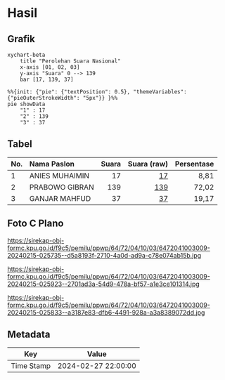 # Hasil

## Grafik

```mermaid
xychart-beta
    title "Perolehan Suara Nasional"
    x-axis [01, 02, 03]
    y-axis "Suara" 0 --> 139
    bar [17, 139, 37]
```

```mermaid
%%{init: {"pie": {"textPosition": 0.5}, "themeVariables": {"pieOuterStrokeWidth": "5px"}} }%%
pie showData
    "1" : 17
    "2" : 139
    "3" : 37
```

## Tabel

| No. | Nama Paslon    | Suara | Suara (raw) | Persentase |
|:--- |:-------------- | -----:| -----------:| ----------:|
| 1   | ANIES MUHAIMIN | 17    | [17][p-1]   | 8,81       |
| 2   | PRABOWO GIBRAN | 139   | [139][p-2]  | 72,02      |
| 3   | GANJAR MAHFUD  | 37    | [37][p-3]   | 19,17      |


[p-1]: https://github.com/gigit-pemilu/pemilu-2024/blob/main/pilpres/hitung-suara/sub/64-kalimantan-timur/sub/72-kota-samarinda/sub/04-samarinda-ilir/sub/1003-sidomulyo/sub/009-tps/sub/paslon-1.txt
[p-2]: https://github.com/gigit-pemilu/pemilu-2024/blob/main/pilpres/hitung-suara/sub/64-kalimantan-timur/sub/72-kota-samarinda/sub/04-samarinda-ilir/sub/1003-sidomulyo/sub/009-tps/sub/paslon-2.txt
[p-3]: https://github.com/gigit-pemilu/pemilu-2024/blob/main/pilpres/hitung-suara/sub/64-kalimantan-timur/sub/72-kota-samarinda/sub/04-samarinda-ilir/sub/1003-sidomulyo/sub/009-tps/sub/paslon-3.txt

## Foto C Plano

https://sirekap-obj-formc.kpu.go.id/f9c5/pemilu/ppwp/64/72/04/10/03/6472041003009-20240215-025735--d5a8193f-2710-4a0d-ad9a-c78e074ab15b.jpg

https://sirekap-obj-formc.kpu.go.id/f9c5/pemilu/ppwp/64/72/04/10/03/6472041003009-20240215-025923--2701ad3a-54d9-478a-bf57-a1e3ce101314.jpg

https://sirekap-obj-formc.kpu.go.id/f9c5/pemilu/ppwp/64/72/04/10/03/6472041003009-20240215-025833--a3187e83-dfb6-4491-928a-a3a8389072dd.jpg


## Metadata

| Key        | Value               |
| ---------- | ------------------- |
| Time Stamp | 2024-02-27 22:00:00 |



